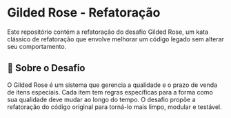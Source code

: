 # Gilded Rose - Refatoração

Este repositório contém a refatoração do desafio Gilded Rose, um kata clássico de refatoração que envolve melhorar um código legado sem alterar seu comportamento.

## 📌 Sobre o Desafio

O Gilded Rose é um sistema que gerencia a qualidade e o prazo de venda de itens especiais. Cada item tem regras específicas para a forma como sua qualidade deve mudar ao longo do tempo. O desafio propõe a refatoração do código original para torná-lo mais limpo, modular e testável.